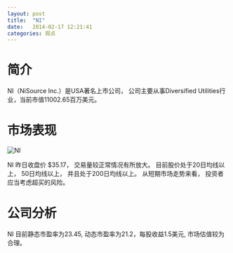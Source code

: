 ```yaml
---
layout: post
title:  "NI"
date:   2014-02-17 12:21:41
categories: 观点
---
```


# 简介
NI（NiSource Inc.）是USA著名上市公司，
公司主要从事Diversified Utilities行业，当前市值11002.65百万美元。

# 市场表现

![NI](http://finviz.com/chart.ashx?t=NI&ty=c&ta=1&p=d&s=l)

NI 昨日收盘价 $35.17，
交易量较正常情况有所放大。
目前股价处于20日均线以上，
50日均线以上，
并且处于200日均线以上。
从短期市场走势来看，
投资者应当考虑超买的风险。

# 公司分析
NI 目前静态市盈率为23.45, 动态市盈率为21.2，每股收益1.5美元,
市场估值较为合理。
